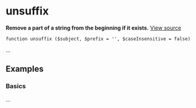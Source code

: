 
# unsuffix

**Remove a part of a string from the beginning if it exists.** [View source](https://bitbucket.org/Eiskis/baseline.php/src/default/source/strings/prefix/unsuffix.php?at=default)

	function unsuffix ($subject, $prefix = '', $caseInsensitive = false)

...



## Examples

### Basics

...
